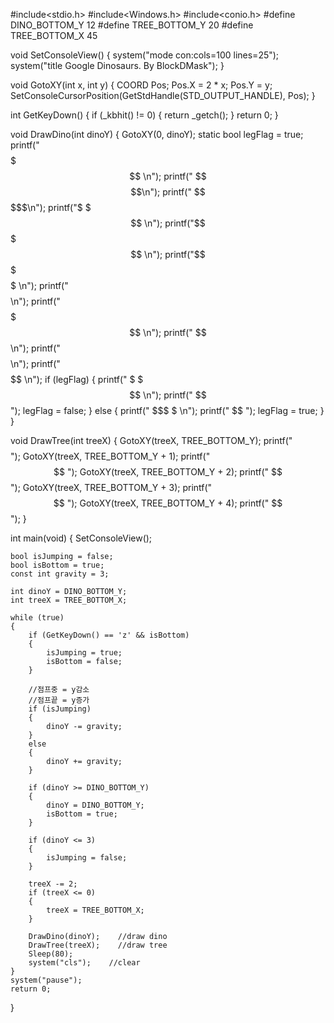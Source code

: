 #include<stdio.h>
#include<Windows.h>
#include<conio.h>
#define DINO_BOTTOM_Y 12
#define TREE_BOTTOM_Y 20
#define TREE_BOTTOM_X 45
 
void SetConsoleView()
{
    system("mode con:cols=100 lines=25");
    system("title Google Dinosaurs. By BlockDMask");
}
  
void GotoXY(int x, int y)
{
    COORD Pos;
    Pos.X = 2 * x;
    Pos.Y = y;
    SetConsoleCursorPosition(GetStdHandle(STD_OUTPUT_HANDLE), Pos);
}
 
int GetKeyDown()
{
    if (_kbhit() != 0)
    {
        return _getch();
    }
    return 0;
}
 
void DrawDino(int dinoY)
{
    GotoXY(0, dinoY);
    static bool legFlag = true;
    printf("        $$$$$$$ \n");
    printf("       $$ $$$$$$\n");
    printf("       $$$$$$$$$\n");
    printf("$      $$$      \n");
    printf("$$     $$$$$$$  \n");
    printf("$$$   $$$$$     \n");
    printf(" $$  $$$$$$$$$$ \n");
    printf(" $$$$$$$$$$$    \n");
    printf("  $$$$$$$$$$    \n");
    printf("    $$$$$$$$    \n");
    printf("     $$$$$$     \n");
    if (legFlag)
    {
        printf("     $    $$$    \n");
        printf("     $$          ");
        legFlag = false;
    }
    else
    {
        printf("     $$$  $     \n");
        printf("          $$    ");
        legFlag = true;
    }
}
 
void DrawTree(int treeX)
{
    GotoXY(treeX, TREE_BOTTOM_Y);
    printf("$$$$");
    GotoXY(treeX, TREE_BOTTOM_Y + 1);
    printf(" $$ ");
    GotoXY(treeX, TREE_BOTTOM_Y + 2);
    printf(" $$ ");
    GotoXY(treeX, TREE_BOTTOM_Y + 3);
    printf(" $$ ");
    GotoXY(treeX, TREE_BOTTOM_Y + 4);
    printf(" $$ ");
}
 
int main(void)
{
    SetConsoleView();
 
    bool isJumping = false;
    bool isBottom = true;
    const int gravity = 3;
 
    int dinoY = DINO_BOTTOM_Y;
    int treeX = TREE_BOTTOM_X;
 
    while (true)
    {
        if (GetKeyDown() == 'z' && isBottom)
        {
            isJumping = true;
            isBottom = false;
        }
 
        //점프중 = y감소
        //점프끝 = y증가
        if (isJumping)
        {
            dinoY -= gravity;
        }
        else
        {
            dinoY += gravity;
        }
 
        if (dinoY >= DINO_BOTTOM_Y)
        {
            dinoY = DINO_BOTTOM_Y;
            isBottom = true;
        }
 
        if (dinoY <= 3)
        {
            isJumping = false;
        }
 
        treeX -= 2;
        if (treeX <= 0)
        {
            treeX = TREE_BOTTOM_X;
        }
 
        DrawDino(dinoY);    //draw dino
        DrawTree(treeX);    //draw tree
        Sleep(80);
        system("cls");    //clear
    }
    system("pause");
    return 0;
} 
